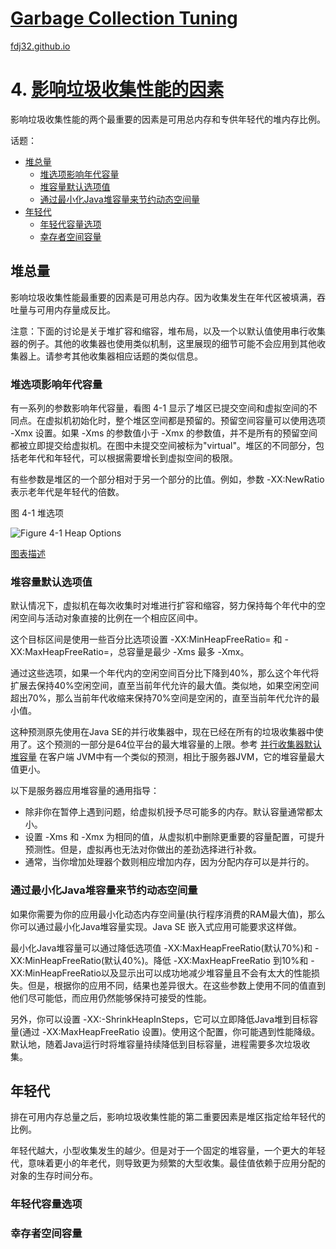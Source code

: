 [Garbage Collection Tuning](https://docs.oracle.com/en/java/javase/16/gctuning/introduction-garbage-collection-tuning.html)
===
[fdj32.github.io](https://fdj32.github.io)  
# 4. [影响垃圾收集性能的因素](https://docs.oracle.com/en/java/javase/16/gctuning/factors-affecting-garbage-collection-performance.html)
影响垃圾收集性能的两个最重要的因素是可用总内存和专供年轻代的堆内存比例。

话题：
- <a href="#gc4a">堆总量</a>
  - <a href="#gc4a1">堆选项影响年代容量</a>
  - <a href="#gc4a2">堆容量默认选项值</a>
  - <a href="#gc4a3">通过最小化Java堆容量来节约动态空间量</a>
- <a href="#gc4b">年轻代</a>
  - <a href="#gc4b1">年轻代容量选项</a>
  - <a href="#gc4b2">幸存者空间容量</a>

## <span id="gc4a">堆总量</span>

影响垃圾收集性能最重要的因素是可用总内存。因为收集发生在年代区被填满，吞吐量与可用内存量成反比。

注意：下面的讨论是关于堆扩容和缩容，堆布局，以及一个以默认值使用串行收集器的例子。其他的收集器也使用类似机制，这里展现的细节可能不会应用到其他收集器上。请参考其他收集器相应话题的类似信息。

### <span id="gc4a1">堆选项影响年代容量</span>

有一系列的参数影响年代容量，看图 4-1 显示了堆区已提交空间和虚拟空间的不同点。在虚拟机初始化时，整个堆区空间都是预留的。预留空间容量可以使用选项 -Xmx 设置。如果 -Xms 的参数值小于 -Xmx 的参数值，并不是所有的预留空间都被立即提交给虚拟机。在图中未提交空间被标为"virtual"。堆区的不同部分，包括老年代和年轻代，可以根据需要增长到虚拟空间的极限。

有些参数是堆区的一个部分相对于另一个部分的比值。例如，参数 -XX:NewRatio 表示老年代是年轻代的倍数。

图 4-1 堆选项


![Figure 4-1 Heap Options](https://docs.oracle.com/en/java/javase/16/gctuning/img/jsgct_dt_006_prm_gn_sz_new.png "Description of Figure 4-1 follows")

<a href="https://docs.oracle.com/en/java/javase/16/gctuning/img_text/jsgct_dt_006_prm_gn_sz_new.html">图表描述</a>

### <span id="gc4a2">堆容量默认选项值</span>

默认情况下，虚拟机在每次收集时对堆进行扩容和缩容，努力保持每个年代中的空闲空间与活动对象直接的比例在一个相应区间中。

这个目标区间是使用一些百分比选项设置 -XX:MinHeapFreeRatio=<nnn> 和 -XX:MaxHeapFreeRatio=<mmm>，总容量是最少 -Xms<min> 最多 -Xmx<max>。

通过这些选项，如果一个年代内的空闲空间百分比下降到40%，那么这个年代将扩展去保持40%空闲空间，直至当前年代允许的最大值。类似地，如果空闲空间超出70%，那么当前年代收缩来保持70%空间是空闲的，直至当前年代允许的最小值。

这种预测原先使用在Java SE的并行收集器中，现在已经在所有的垃圾收集器中使用了。这个预测的一部分是64位平台的最大堆容量的上限。参考 <a href="https://docs.oracle.com/en/java/javase/16/gctuning/parallel-collector1.html">并行收集器默认堆容量</a> 在客户端 JVM中有一个类似的预测，相比于服务器JVM，它的堆容量最大值更小。

以下是服务器应用堆容量的通用指导：
- 除非你在暂停上遇到问题，给虚拟机授予尽可能多的内存。默认容量通常都太小。
- 设置 -Xms 和 -Xmx 为相同的值，从虚拟机中删除更重要的容量配置，可提升预测性。但是，虚拟再也无法对你做出的差劲选择进行补救。
- 通常，当你增加处理器个数则相应增加内存，因为分配内存可以是并行的。

### <span id="gc4a3">通过最小化Java堆容量来节约动态空间量</span>
如果你需要为你的应用最小化动态内存空间量(执行程序消费的RAM最大值)，那么你可以通过最小化Java堆容量实现。Java SE 嵌入式应用可能要求这样做。

最小化Java堆容量可以通过降低选项值 -XX:MaxHeapFreeRatio(默认70%)和 -XX:MinHeapFreeRatio(默认40%)。降低 -XX:MaxHeapFreeRatio 到10%和 -XX:MinHeapFreeRatio以及显示出可以成功地减少堆容量且不会有太大的性能损失。但是，根据你的应用不同，结果也差异很大。在这些参数上使用不同的值直到他们尽可能低，而应用仍然能够保持可接受的性能。

另外，你可以设置 -XX:-ShrinkHeapInSteps，它可以立即降低Java堆到目标容量(通过 -XX:MaxHeapFreeRatio 设置)。使用这个配置，你可能遇到性能降级。默认地，随着Java运行时将堆容量持续降低到目标容量，进程需要多次垃圾收集。

## <span id="gc4b">年轻代</span>
排在可用内存总量之后，影响垃圾收集性能的第二重要因素是堆区指定给年轻代的比例。

年轻代越大，小型收集发生的越少。但是对于一个固定的堆容量，一个更大的年轻代，意味着更小的年老代，则导致更为频繁的大型收集。最佳值依赖于应用分配的对象的生存时间分布。
### <span id="gc4b1">年轻代容量选项</span>

### <span id="gc4a3">幸存者空间容量</span>